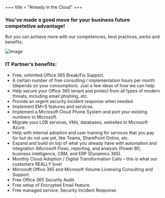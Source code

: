 +++
title = "Already in the Cloud"
+++

### You've made a good move for your business future competetive advantage!

But you can achieve more with our competencies, best practices, perks and benefits. 

![Image](http://127.0.0.1:1111/already.png)


### IT Partner’s benefits:

* Free, unlimited Office 365 Break/Fix Support. 
* A certain number of free consulting / implementation hours per month (depends on your consumption). Just a few ideas of how we can help: 
* Help secure your Office 365 tenant and protect from all types of modern threats, including email phishing, etc. 
* Provide an urgent security incident response when needed. 
* Implement EM+S features and services. 
* Implement a Microsoft Cloud Phone System and port your existing numbers to Microsoft. 
* Migrate your LOB services, VMs, databases, websites to Microsoft Azure. 
* Help with internal adoption and user training for services that you pay for but do not use yet, like Teams, SharePoint Online, etc. 
* Expand and build on top of what you already have with automation and integration (Microsoft Flow), reporting, and analysis (Power BI), business intelligence, CRM, and ERP (Dynamics 365). 
* Monthly Cloud Adoption / Digital Transformation Calls – this is what our customers REALLY love! 
* Microsoft Office 365 and Microsoft Volume Licensing Consulting and Support. 
* Free Office 365 Security Audit. 
* Free setup of Encrypted Email feature. 
* Free managed service: Security Incident Response.
